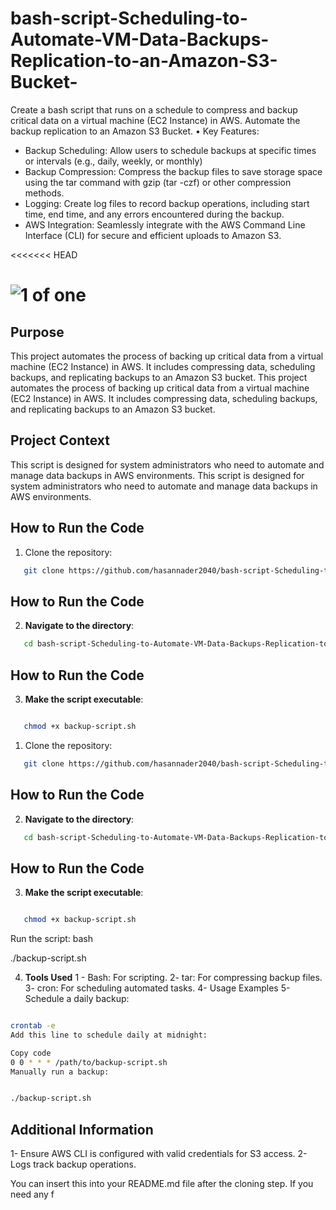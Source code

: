 # bash-script-Scheduling-to-Automate-VM-Data-Backups-Replication-to-an-Amazon-S3-Bucket-

Create a bash script that runs on a schedule to compress and backup critical data on a virtual machine (EC2 Instance) in AWS.
Automate the backup replication to an Amazon S3 Bucket.
• Key Features:

- Backup Scheduling: Allow users to schedule backups at specific times or intervals (e.g., daily, weekly, or monthly)
- Backup Compression: Compress the backup files to save storage space using
  the tar command with gzip (tar -czf) or other compression methods.
- Logging: Create log files to record backup operations, including start time, end time, and any errors encountered during the backup.
- AWS Integration: Seamlessly integrate with the AWS Command Line
  Interface (CLI) for secure and efficient uploads to Amazon S3.

<<<<<<< HEAD

![1 of one](https://github.com/user-attachments/assets/f0b50f7c-7e59-484e-b284-56ca0aecde48)
=======


## Purpose
This project automates the process of backing up critical data from a virtual machine (EC2 Instance) in AWS. It includes compressing data, scheduling backups, and replicating backups to an Amazon S3 bucket.
This project automates the process of backing up critical data from a virtual machine (EC2 Instance) in AWS. It includes compressing data, scheduling backups, and replicating backups to an Amazon S3 bucket.

## Project Context
This script is designed for system administrators who need to automate and manage data backups in AWS environments.
This script is designed for system administrators who need to automate and manage data backups in AWS environments.

## How to Run the Code
1. Clone the repository:
   
```bash
   git clone https://github.com/hasannader2040/bash-script-Scheduling-to-Automate-VM-Data-Backups-Replication-to-an-Amazon-S3-Bucket-.git
```


## How to Run the Code

2. **Navigate to the directory**:

```bash
   cd bash-script-Scheduling-to-Automate-VM-Data-Backups-Replication-to-an-Amazon-S3-Bucket-
```

## How to Run the Code

3. **Make the script executable**:
   
```bash

   chmod +x backup-script.sh

```

1. Clone the repository:
   
```bash
   git clone https://github.com/hasannader2040/bash-script-Scheduling-to-Automate-VM-Data-Backups-Replication-to-an-Amazon-S3-Bucket-.git
```


## How to Run the Code

2. **Navigate to the directory**:

```bash
   cd bash-script-Scheduling-to-Automate-VM-Data-Backups-Replication-to-an-Amazon-S3-Bucket-
```

## How to Run the Code

3. **Make the script executable**:
   
```bash

   chmod +x backup-script.sh

```

Run the script:
bash

./backup-script.sh

4. **Tools Used**
1 - Bash: For scripting.
2- tar: For compressing backup files.
3- cron: For scheduling automated tasks.
4- Usage Examples
5- Schedule a daily backup:


```bash

crontab -e
Add this line to schedule daily at midnight:
```

```bash
Copy code
0 0 * * * /path/to/backup-script.sh
Manually run a backup:
```

```bash

./backup-script.sh
```
## Additional Information
1- Ensure AWS CLI is configured with valid credentials for S3 access.
2- Logs track backup operations.



You can insert this into your README.md file after the cloning step. If you need any f